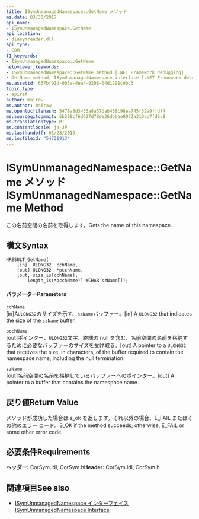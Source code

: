 ```yaml
---
title: ISymUnmanagedNamespace::GetName メソッド
ms.date: 03/30/2017
api_name:
- ISymUnmanagedNamespace.GetName
api_location:
- diasymreader.dll
api_type:
- COM
f1_keywords:
- ISymUnmanagedNamespace::GetName
helpviewer_keywords:
- ISymUnmanagedNamespace::GetName method [.NET Framework debugging]
- GetName method, ISymUnmanagedNamespace interface [.NET Framework debugging]
ms.assetid: 657bf91d-005a-4ea4-9298-04d1291c0bc3
topic_type:
- apiref
author: mairaw
ms.author: mairaw
ms.openlocfilehash: 5478a8d3433a8a57dab458c98ea745f32a9ffdf4
ms.sourcegitcommit: 6b308cf6d627d78ee36dbbae8972a310ac7fd6c8
ms.translationtype: MT
ms.contentlocale: ja-JP
ms.lasthandoff: 01/23/2019
ms.locfileid: "54721913"
---
```

# <a name="isymunmanagednamespacegetname-method"></a><span data-ttu-id="8237f-102">ISymUnmanagedNamespace::GetName メソッド</span><span class="sxs-lookup"><span data-stu-id="8237f-102">ISymUnmanagedNamespace::GetName Method</span></span>
<span data-ttu-id="8237f-103">この名前空間の名前を取得します。</span><span class="sxs-lookup"><span data-stu-id="8237f-103">Gets the name of this namespace.</span></span>  
  
## <a name="syntax"></a><span data-ttu-id="8237f-104">構文</span><span class="sxs-lookup"><span data-stu-id="8237f-104">Syntax</span></span>  
  
```  
HRESULT GetName(  
    [in]  ULONG32  cchName,  
    [out] ULONG32  *pcchName,  
    [out, size_is(cchName),  
        length_is(*pcchName)] WCHAR szName[]);  
```  
  
#### <a name="parameters"></a><span data-ttu-id="8237f-105">パラメーター</span><span class="sxs-lookup"><span data-stu-id="8237f-105">Parameters</span></span>  
 `cchName`  
 <span data-ttu-id="8237f-106">[in]A`ULONG32`のサイズを示す、`szName`バッファー。</span><span class="sxs-lookup"><span data-stu-id="8237f-106">[in] A `ULONG32` that indicates the size of the `szName` buffer.</span></span>  
  
 `pcchName`  
 <span data-ttu-id="8237f-107">[out]ポインター、`ULONG32`文字、終端の null を含む、名前空間の名前を格納するために必要なバッファーのサイズを受け取る。</span><span class="sxs-lookup"><span data-stu-id="8237f-107">[out] A pointer to a `ULONG32` that receives the size, in characters, of the buffer required to contain the namespace name, including the null termination.</span></span>  
  
 `szName`  
 <span data-ttu-id="8237f-108">[out]名前空間の名前を格納しているバッファーへのポインター。</span><span class="sxs-lookup"><span data-stu-id="8237f-108">[out] A pointer to a buffer that contains the namespace name.</span></span>  
  
## <a name="return-value"></a><span data-ttu-id="8237f-109">戻り値</span><span class="sxs-lookup"><span data-stu-id="8237f-109">Return Value</span></span>  
 <span data-ttu-id="8237f-110">メソッドが成功した場合は s_ok を返します。それ以外の場合、E_FAIL またはその他のエラー コード。</span><span class="sxs-lookup"><span data-stu-id="8237f-110">S_OK if the method succeeds; otherwise, E_FAIL or some other error code.</span></span>  
  
## <a name="requirements"></a><span data-ttu-id="8237f-111">必要条件</span><span class="sxs-lookup"><span data-stu-id="8237f-111">Requirements</span></span>  
 <span data-ttu-id="8237f-112">**ヘッダー:** CorSym.idl, CorSym.h</span><span class="sxs-lookup"><span data-stu-id="8237f-112">**Header:** CorSym.idl, CorSym.h</span></span>  
  
## <a name="see-also"></a><span data-ttu-id="8237f-113">関連項目</span><span class="sxs-lookup"><span data-stu-id="8237f-113">See also</span></span>
- [<span data-ttu-id="8237f-114">ISymUnmanagedNamespace インターフェイス</span><span class="sxs-lookup"><span data-stu-id="8237f-114">ISymUnmanagedNamespace Interface</span></span>](../../../../docs/framework/unmanaged-api/diagnostics/isymunmanagednamespace-interface.md)
